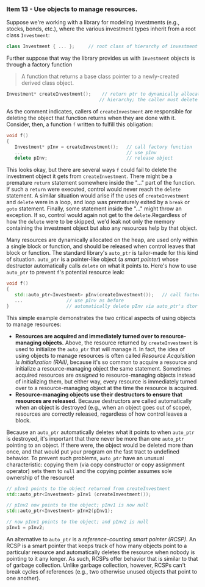 ### Item 13 - Use objects to manage resources.
Suppose we're working with a library for modeling investments (e.g., stocks, bonds, etc.), where the various investment types inherit from a root class `Investment`:
```C++
class Investment { ... };     // root class of hierarchy of investment types
```
Further suppose that way the library provides us with `Investment` objects is through a factory function
> A function that returns a base class pointer to a newly-created derived class object.

```C++
Investment* createInvestment();    // return ptr to dynamically allocated object in the Investment
                                  // hierarchy; the caller must delete it (parameters omitted for simplicity)
```
As the comment indicates, callers of `createInvestment` are responsible for deleting the object that function returns when they are done with it. Consider, then, a function `f` written to fulfill this obligation:
```C++
void f()
{
   Investment* pInv = createInvestment();   // call factory function
   ...                                      // use pInv
   delete pInv;                             // release object
```
This looks okay, but there are several ways `f` could fail to delete the investment object it gets from `createInvestment`. There might be a premature `return` statement somewhere inside the "..." part of the function. If such a `return` were executed, control would never reach the `delete` statement. A similar situation would arise if the uses of `createInvestment` and `delete` were in a loop, and loop was prematurely exited by a `break` or `goto` statement. Finally, some statement inside the "..." might throw an exception. If so, control would again not get to the `delete`.Regardless of how the `delete` were to be skipped, we'd leak not only the memory containing the investment object but also any resources help by that object.

Many resources are dynamically allocated on the heap, are used only within a single block or function, and should be released when control leaves that block or function. The standard library's `auto_ptr` is tailor-made for this kind of situation. `auto_ptr` is a pointer-like object (a _smart pointer_) whose destructor automatically calls `delete` on what it points to. Here's how to use `auto_ptr` to prevent `f`'s potential resource leak:
```C++
void f()
{
   std::auto_ptr<Investment> pInv(createInvestment());   // call factory function
   ...                // use pInv as before
}                     // automatically delete pInv via auto_ptr's dtor
``` 
This simple example demonstrates the two critical aspects of using objects to manage resources:
* **Resources are acquired and immediately turned over to resource-managing objects.** Above, the resource returned by `createInvestment` is used to initialize the `auto_ptr` that will manage it. In fact, the idea of using objects to manage resources is often called _Resource Acquisition Is Initialization (RAII)_, because it's so common to acquire a resource and initialize a resource-managing object the same statement. Sometimes acquired resources are _assigned_ to resource-managing objects instead of initializing them, but either way, every resource is immediately turned over to a resource-managing object at the time the resource is acquired.
* **Resource-managing objects use their destructors to ensure that resources are released.** Because destructors are called automatically when an object is destroyed (e.g., when an object goes out of scope), resources are correctly released, regardless of how control leaves a block.

Because an `auto_ptr` automatically deletes what it points to when `auto_ptr` is destroyed, it's important that there never be more than one `auto_ptr` pointing to an object. If there were, the object would be deleted more than once, and that would put your program on the fast tract to undefined behavior. To prevent such problems, `auto_ptr` have an unusual characteristic: copying them (via copy constructor or copy assignment operator) sets them to `null` and the copying pointer assumes sole ownership of the resource!
```C++
// pInv1 points to the object returned from createInvestment
std::auto_ptr<Investment> pInv1 (createInvestment());

// pInv2 now points to the object; pInv1 is now null
std::auto_ptr<Investment> pInv2(pInv1);

// now pInv1 points to the object; and pInv2 is null
pInv1 = pInv2;
```
An alternative to `auto_ptr` is a _reference-counting smart pointer (RCSP)._ An RCSP is a smart pointer that keeps track of how many objects point to a particular resource and automatically deletes the resource when nobody is pointing to it any longer. As such, RCSPs offer behavior that is similar to that of garbage collection. Unlike garbage collection, however, RCSPs can't break cycles of references (e.g., two otherwise unused objects that point to one another).









